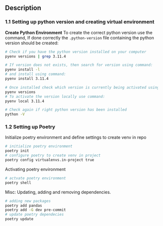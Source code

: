
## Description


### 1.1 Setting up python version and creating virtual environment
**Create Python Environment**
To create the correct python version use the command, If done correctly the `.python-version` file containing the python version should be created:

```bash
# Check if you have the python version installed on your computer
pyenv versions | grep 3.11.4

# If version does not exists, then search for version using command:
pyenv install -l
# and install using command:
pyenv install 3.11.4

# Once installed check which version is currently being activated using command:
pyenv versions
# To activate the version locally use command:
pyenv local 3.11.4

# Check again if right python version has been installed
python -V
```

### 1.2 Setting up Poetry

Initialize poetry environment and define settings to create venv in repo

```bash
# initialize poetry environment
poetry init
# configure poetry to create venv in project
poetry config virtualenvs.in-project true
```
Activating poetry environment

```bash
# actvate poetry environment
poetry shell
```

Misc: Updating, adding and removing dependencies. 

```bash
# adding new packages
poetry add pandas
poetry add -G dev pre-commit
# update poetry dependecies
poetry update
```